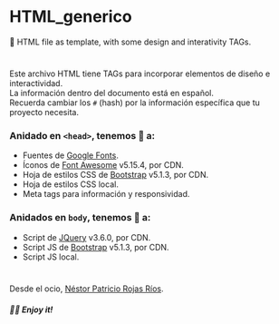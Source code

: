 # HTML_generico
📄 HTML file as template, with some design and interativity TAGs.
#
Este archivo HTML tiene TAGs para incorporar elementos de diseño e interactividad.\
La información dentro del documento está en español.\
Recuerda cambiar los `#` (hash) por la información específica que tu proyecto necesita.

### Anidado en `<head>`, tenemos 🔗 a:
- Fuentes de [Google Fonts](https://fonts.google.com/).
- Íconos de [Font Awesome](https://fontawesome.com/) v5.15.4, por CDN.
- Hoja de estilos CSS de [Bootstrap](https://getbootstrap.com/) v5.1.3, por CDN.
- Hoja de estilos CSS local.
- Meta tags para información y responsividad.

### Anidados en `body`, tenemos 🔗 a:
- Script de [JQuery](https://jquery.com/) v3.6.0, por CDN.
- Script JS de [Bootstrap](https://getbootstrap.com/) v5.1.3, por CDN.
- Script JS local.
#
Desde el ocio, [Néstor Patricio Rojas Ríos](https://github.com/NestorPatricio).
##### 🤘🏽 _Enjoy it!_
